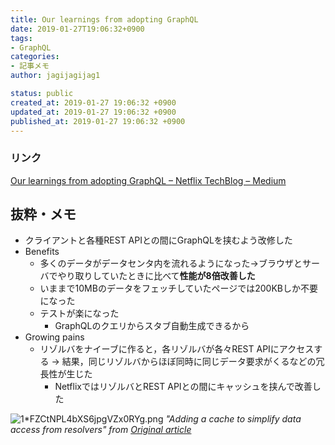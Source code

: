 ```yaml
---
title: Our learnings from adopting GraphQL
date: 2019-01-27T19:06:32+0900
tags:
- GraphQL
categories:
- 記事メモ
author: jagijagijag1

status: public
created_at: 2019-01-27 19:06:32 +0900
updated_at: 2019-01-27 19:06:32 +0900
published_at: 2019-01-27 19:06:32 +0900
---
```

### リンク
[Our learnings from adopting GraphQL – Netflix TechBlog – Medium](https://medium.com/netflix-techblog/our-learnings-from-adopting-graphql-f099de39ae5f)

## 抜粋・メモ
- クライアントと各種REST APIとの間にGraphQLを挟むよう改修した
- Benefits
  - 多くのデータがデータセンタ内を流れるようになった→ブラウザとサーバでやり取りしていたときに比べて**性能が8倍改善した**
  - いままで10MBのデータをフェッチしていたページでは200KBしか不要になった
  - テストが楽になった
    - GraphQLのクエリからスタブ自動生成できるから
- Growing pains
  - リゾルバをナイーブに作ると，各リゾルバが各々REST APIにアクセスする → 結果，同じリゾルバからほぼ同時に同じデータ要求がくるなどの冗長性が生じた
    - NetflixではリゾルバとREST APIとの間にキャッシュを挟んで改善した

![1*FZCtNPL4bXS6jpgVZx0RYg.png](https://cdn-images-1.medium.com/max/1500/1*FZCtNPL4bXS6jpgVZx0RYg.png)
*"Adding a cache to simplify data access from resolvers" from [Original article](https://medium.com/netflix-techblog/our-learnings-from-adopting-graphql-f099de39ae5f)*
